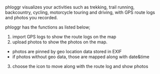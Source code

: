 phloggr visualizes your activities such as trekking, trail running, backcountry, cycling, motorcycle touring and driving, with GPS route logs and photos you recorded.

phloggr has the functions as listed below;

1. import GPS logs to show the route logs on the map
2. upload photos to show the photos on the map. 
  - photos are pinned by geo location data stored in EXIF
  - if photos without geo data, those are mapped along with date&time 
3. choose the icon to move along with the route log and show photos 
